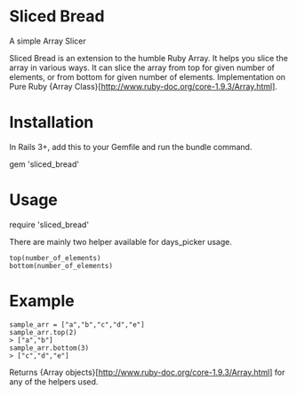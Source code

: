 Sliced Bread
============

A simple Array Slicer

Sliced Bread is an extension to the humble Ruby Array. It helps you slice the array in various ways. It can slice the array from top for given number of elements, or from bottom for given number of elements. Implementation on Pure Ruby {Array Class}[http://www.ruby-doc.org/core-1.9.3/Array.html].

Installation
==

In Rails 3+, add this to your Gemfile and run the bundle command.

  gem 'sliced_bread'

Usage
==

  require 'sliced_bread'

  There are mainly two helper available for days_picker usage.

    top(number_of_elements)
    bottom(number_of_elements)

Example
==

    sample_arr = ["a","b","c","d","e"]
    sample_arr.top(2) 
    > ["a","b"]
    sample_arr.bottom(3)
    > ["c","d","e"]
  Returns {Array objects}[http://www.ruby-doc.org/core-1.9.3/Array.html] for any of the helpers used.
